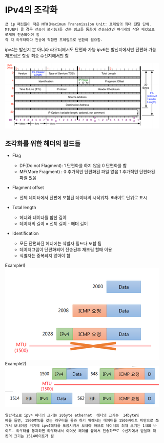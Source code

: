 # IPv4의 조각화

    큰 ip 패킷들이 적은 MTU(Maximum Transmission Unit: 프레임의 최대 전달 단위. MTU보다 클 경우 전송이 불가능)를 갖는 링크를 통화여 전송되려면 여러개의 작은 패킷으로 쪼개어 전송되어야 함
    즉 각 라우터마다 전송에 적합한 프레임으로 변환이 필요함.

ipv4는 발신지 뿐 아니라 라우터에서도 단편화 가능
ipv6는 발신지에서만 단편화 가능
재조립은 항상 최종 수신지에서만 함

![](./img/14-flagmentation01.png)

## 조각화를 위한 헤더의 필드들
* Flag
    - DF(Do not Flagment): 1 단편화를 하지 않음  0 단편화를 함
    - MF(More Fragment) : 0 추가적인 단편화된 파일 없음 1 추가적인 단편화된 파일 있음
* Flagment offset
    - 전체 데이터에서 단편에 포함된 데이터의 시작위치. 8바이트 단위로 표시

* Total length
	- 헤더와 데이터를 합한 길이
	- 데이터의 길이 = 전체 길이 -  헤더 길이

* Identification
    - 모든 단편화된 헤더에는 식별자 필드다 포함 됨
    - 데이터그램이 단편화되어 전송된후 재조립 할때 이용
    - 식별자는 중복되지 않아야 함

Example1)
![](./img/14-flagmentation02.png)
Example2)
![](./img/14-flagmentation03.png)

    일반적으로 ipv4 헤더의 크기는 20byte ethernet	헤더의 크기는  14byte임 
    예를 들면, 1500MTU를 갖는 라우터를 통과 하기 위해서는 데이터를 1500바이트 미만으로 쪼개서 보내야함 거기에 ipv4헤더를 포함시켜서 보내야 하므로 데이터의 최대 크기는 1480 바이트. 라우터를 통과하면 라우터네서 이더넷 헤더를 붙여서 전송하므로 수신지에서 받을때 패킷의 크기는 1514바이트가 됨
